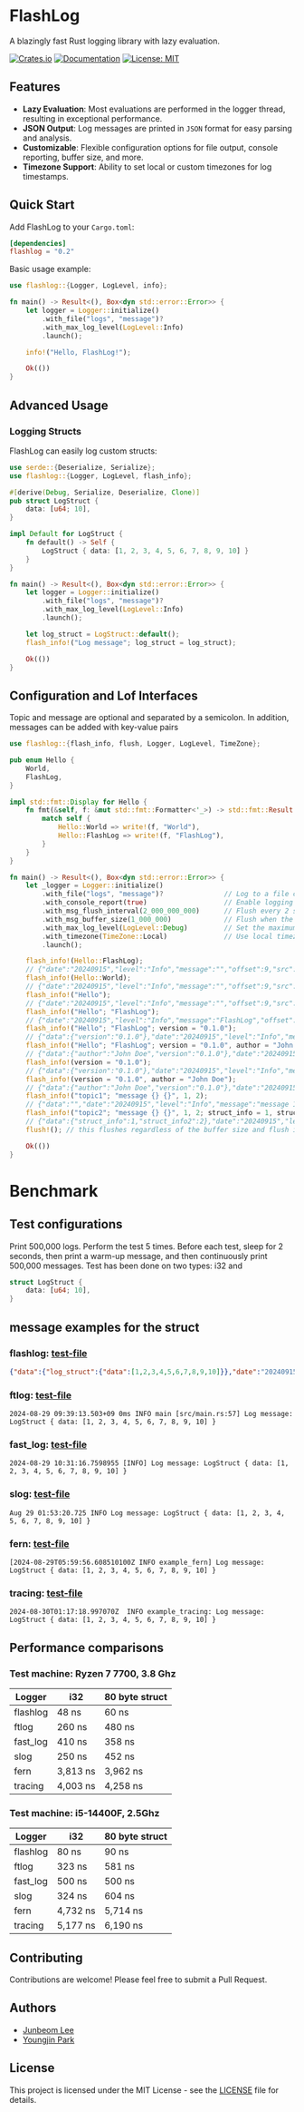 # FlashLog

A blazingly fast Rust logging library with lazy evaluation.

[![Crates.io](https://img.shields.io/crates/v/flashlog.svg)](https://crates.io/crates/flashlog)
[![Documentation](https://docs.rs/flashlog/badge.svg)](https://docs.rs/flashlog)
[![License: MIT](https://img.shields.io/badge/License-MIT-yellow.svg)](https://opensource.org/licenses/MIT)

## Features

- **Lazy Evaluation**: Most evaluations are performed in the logger thread, resulting in exceptional performance.
- **JSON Output**: Log messages are printed in `JSON` format for easy parsing and analysis.
- **Customizable**: Flexible configuration options for file output, console reporting, buffer size, and more.
- **Timezone Support**: Ability to set local or custom timezones for log timestamps.

## Quick Start

Add FlashLog to your `Cargo.toml`:

```toml
[dependencies]
flashlog = "0.2"
```

Basic usage example:

```rust
use flashlog::{Logger, LogLevel, info};

fn main() -> Result<(), Box<dyn std::error::Error>> {
    let logger = Logger::initialize()
        .with_file("logs", "message")?
        .with_max_log_level(LogLevel::Info)
        .launch();

    info!("Hello, FlashLog!");

    Ok(())
}
```

## Advanced Usage

### Logging Structs

FlashLog can easily log custom structs:

```rust
use serde::{Deserialize, Serialize};
use flashlog::{Logger, LogLevel, flash_info};

#[derive(Debug, Serialize, Deserialize, Clone)]
pub struct LogStruct {
    data: [u64; 10],
}

impl Default for LogStruct {
    fn default() -> Self {
        LogStruct { data: [1, 2, 3, 4, 5, 6, 7, 8, 9, 10] }
    }
}

fn main() -> Result<(), Box<dyn std::error::Error>> {
    let logger = Logger::initialize()
        .with_file("logs", "message")?
        .with_max_log_level(LogLevel::Info)
        .launch();

    let log_struct = LogStruct::default();
    flash_info!("Log message"; log_struct = log_struct);

    Ok(())
}
```

## Configuration and Lof Interfaces

Topic and message are optional and separated by a semicolon. In addition, messages can be added with key-value pairs

```rust
use flashlog::{flash_info, flush, Logger, LogLevel, TimeZone};

pub enum Hello {
    World,
    FlashLog,
}

impl std::fmt::Display for Hello {
    fn fmt(&self, f: &mut std::fmt::Formatter<'_>) -> std::fmt::Result {
        match self {
            Hello::World => write!(f, "World"),
            Hello::FlashLog => write!(f, "FlashLog"),
        }
    }
}

fn main() -> Result<(), Box<dyn std::error::Error>> {
    let _logger = Logger::initialize()
        .with_file("logs", "message")?               // Log to a file called "message" in the "logs" directory
        .with_console_report(true)                   // Enable logging to the console
        .with_msg_flush_interval(2_000_000_000)      // Flush every 2 seconds
        .with_msg_buffer_size(1_000_000)             // Flush when the message buffer exceeds 1 million characters
        .with_max_log_level(LogLevel::Debug)         // Set the maximum log level to Debug
        .with_timezone(TimeZone::Local)              // Use local timezone for timestamps
        .launch();

    flash_info!(Hello::FlashLog);
    // {"date":"20240915","level":"Info","message":"","offset":9,"src":"src\\logger_v2.rs:346","time":"20:34:30.684:921:877","topic":"World"}
    flash_info!(Hello::World);
    // {"date":"20240915","level":"Info","message":"","offset":9,"src":"src\\logger_v2.rs:347","time":"20:34:30.684:922:238","topic":"FlashLog"}
    flash_info!("Hello");
    // {"date":"20240915","level":"Info","message":"","offset":9,"src":"src\\logger_v2.rs:348","time":"20:34:30.684:922:488","topic":"Hello"}
    flash_info!("Hello"; "FlashLog");
    // {"date":"20240915","level":"Info","message":"FlashLog","offset":9,"src":"src\\logger_v2.rs:349","time":"20:34:30.684:922:739","topic":"Hello"}
    flash_info!("Hello"; "FlashLog"; version = "0.1.0");
    // {"data":{"version":"0.1.0"},"date":"20240915","level":"Info","message":"FlashLog","offset":9,"src":"src\\logger_v2.rs:350","time":"20:34:30.684:924:813","topic":"Hello"}
    flash_info!("Hello"; "FlashLog"; version = "0.1.0", author = "John Doe");
    // {"data":{"author":"John Doe","version":"0.1.0"},"date":"20240915","level":"Info","message":"FlashLog","offset":9,"src":"src\\logger_v2.rs:351","time":"20:34:30.684:925:143","topic":"Hello"}
    flash_info!(version = "0.1.0");
    // {"data":{"version":"0.1.0"},"date":"20240915","level":"Info","message":"","offset":9,"src":"src\\logger_v2.rs:352","time":"20:34:30.684:925:394","topic":""}
    flash_info!(version = "0.1.0", author = "John Doe");
    // {"data":{"author":"John Doe","version":"0.1.0"},"date":"20240915","level":"Info","message":"","offset":9,"src":"src\\logger_v2.rs:353","time":"20:34:30.684:925:654","topic":""}
    flash_info!("topic1"; "message {} {}", 1, 2);
    // {"data":"","date":"20240915","level":"Info","message":"message 1 2","offset":9,"src":"src\\logger_v2.rs:354","time":"20:34:30.684:925:955","topic":"topic1"}
    flash_info!("topic2"; "message {} {}", 1, 2; struct_info = 1, struct_info2 = 2);
    // {"data":{"struct_info":1,"struct_info2":2},"date":"20240915","level":"Info","message":"message 1 2","offset":9,"src":"src\\logger_v2.rs:355","time":"20:34:30.684:926:847","topic":"topic2"}
    flush!(); // this flushes regardless of the buffer size and flush interval

    Ok(())
}
```

# Benchmark
## Test configurations
Print 500,000 logs. Perform the test 5 times. Before each test, sleep for 2 seconds, then print a warm-up message, and then continuously print 500,000 messages. Test has been done on two types: i32 and

```Rust
struct LogStruct {
    data: [u64; 10],
}
```
## message examples for the struct
### flashlog: [test-file](./examples/flashlog/src/main.rs)
```Json
{"data":{"log_struct":{"data":[1,2,3,4,5,6,7,8,9,10]}},"date":"20240915","level":"Info","message":"","offset":9,"src":"src/main.rs:52","time":"20:52:02.998:044:806","topic":"Bench"}
```

### ftlog: [test-file](./examples/ftlog/src/main.rs)
```
2024-08-29 09:39:13.503+09 0ms INFO main [src/main.rs:57] Log message: LogStruct { data: [1, 2, 3, 4, 5, 6, 7, 8, 9, 10] }
```

### fast_log: [test-file](./examples/fast_log/src/main.rs)
```
2024-08-29 10:31:16.7598955 [INFO] Log message: LogStruct { data: [1, 2, 3, 4, 5, 6, 7, 8, 9, 10] }
```

### slog: [test-file](./examples/slog/src/main.rs)
```
Aug 29 01:53:20.725 INFO Log message: LogStruct { data: [1, 2, 3, 4, 5, 6, 7, 8, 9, 10] }
```

### fern: [test-file](./examples/fern/src/main.rs)
```
[2024-08-29T05:59:56.608510100Z INFO example_fern] Log message: LogStruct { data: [1, 2, 3, 4, 5, 6, 7, 8, 9, 10] }
```

### tracing: [test-file](./examples/tracing/src/main.rs)
```
2024-08-30T01:17:18.997070Z  INFO example_tracing: Log message: LogStruct { data: [1, 2, 3, 4, 5, 6, 7, 8, 9, 10] }
```
## Performance comparisons

### Test machine: Ryzen 7 7700, 3.8 Ghz
| Logger    | i32           | 80 byte struct  |
| --------- | ------------- | --------------- |
| flashlog  | 48 ns         | 60 ns           |
| ftlog     | 260 ns        | 480 ns          |
| fast_log  | 410 ns        | 358 ns          |
| slog      | 250 ns        | 452 ns          |
| fern      | 3,813 ns      | 3,962 ns        |
| tracing   | 4,003 ns      | 4,258 ns        | 

### Test machine: i5-14400F, 2.5Ghz

| Logger    | i32           | 80 byte struct  |
| --------- | ------------- | --------------- |
| flashlog  | 80 ns         | 90 ns           |
| ftlog     | 323 ns        | 581 ns          |
| fast_log  | 500 ns        | 500 ns          |
| slog      | 324 ns        | 604 ns          |
| fern      | 4,732 ns      | 5,714 ns        |
| tracing   | 5,177 ns      | 6,190 ns        |


## Contributing

Contributions are welcome! Please feel free to submit a Pull Request.
## Authors

- [Junbeom Lee](https://github.com/JunbeomL22)
- [Youngjin Park](https://github.com/youngjin-create)

## License

This project is licensed under the MIT License - see the [LICENSE](LICENSE) file for details.